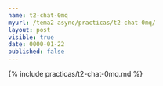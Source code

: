 ```yaml
---
name: t2-chat-0mq
myurl: /tema2-async/practicas/t2-chat-0mq/
layout: post
visible: true
date: 0000-01-22
published: false
---
```

{% include practicas/t2-chat-0mq.md %}